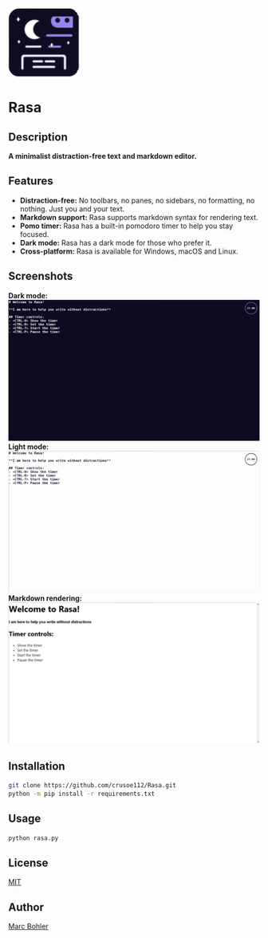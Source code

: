 ![Rasa](Images/Rasa-Logo-Simple.png)
# Rasa

## Description
**A minimalist distraction-free text and markdown editor.**

## Features
- **Distraction-free:** No toolbars, no panes, no sidebars, no formatting, no nothing. Just you and your text.
- **Markdown support:** Rasa supports markdown syntax for rendering text.
- **Pomo timer:** Rasa has a built-in pomodoro timer to help you stay focused.
- **Dark mode:** Rasa has a dark mode for those who prefer it.
- **Cross-platform:** Rasa is available for Windows, macOS and Linux.

## Screenshots
**Dark mode:**
![Dark mode](Images/full-dark-mode.png)
**Light mode:**
![Light mode](Images/full-light-mode.png)
**Markdown rendering:**
![Markdown](Images/markdown.png)

## Installation

```bash
git clone https://github.com/crusoe112/Rasa.git
python -m pip install -r requirements.txt
```

## Usage

```bash
python rasa.py
```

## License
[MIT](https://choosealicense.com/licenses/mit/)

## Author
[Marc Bohler](https://marcbohler.com)